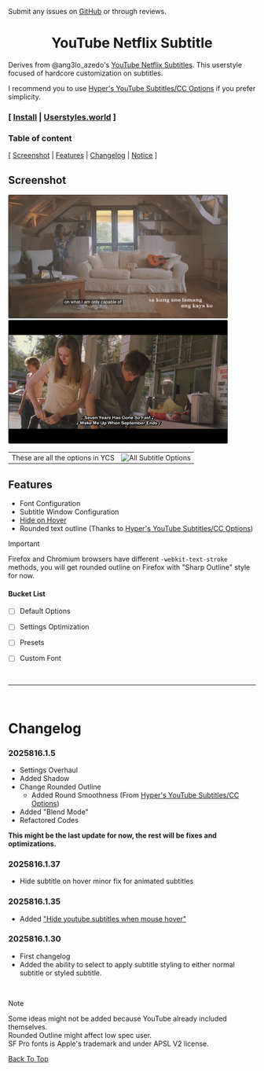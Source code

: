 Submit any issues on [GitHub](https://github.com/DankestFke/userstyles/issues/new/choose) or through reviews.

<h1 id="title" align="center"> YouTube Netflix Subtitle </h1>

Derives from @ang3lo_azedo's [YouTube Netflix Subtitles](https://uso.kkx.one/style/206563). This userstyle focused of hardcore customization on subtitles.

I recommend you to use [Hyper's YouTube Subtitles/CC Options](https://userstyles.world/style/18961) if you prefer simplicity.


### [ [Install](https://userstyles.world/api/style/23682.user.css) | [Userstyles.world](https://userstyles.world/style/23682/) ]

### Table of content
[ [Screenshot](#screenshot) |
[Features](#Features) |
[Changelog](#Changelog) |
[Notice](#Notice) ]

## Screenshot
<img src="screenshot/DefaultView.png" style="border-radius: 2px;border: 1px solid #454545" alt="Default Settings" width="auto" height="250px"><img src="screenshot/WithOptions.png" style="border-radius: 2px;border: 1px solid #454545" alt="Used Options" width="auto" height="250px">  

<table>
 <tr>
	<td>​These are all the options in YCS </td>
	<td><img src="screenshot/SubtitleOptions.png" style="border-radius: 2px;" alt="All Subtitle Options" width="auto" height="350px" ></td>
 </tr>
</table>

## Features
- Font Configuration
- Subtitle Window Configuration
- [Hide on Hover]((https://userstyles.world/style/6854/youtube-hide-subtitles-when-mouse-over))
- Rounded text outline (Thanks to  [Hyper's YouTube Subtitles/CC Options](https://userstyles.world/style/18961))

> [!IMPORTANT]
> Firefox and Chromium browsers have different `-webkit-text-stroke` methods, you will get rounded outline on Firefox with "Sharp Outline" style for now.


#### Bucket List
- [ ] Default Options
- [ ] Settings Optimization
- [ ] Presets
- [ ] Custom Font


<br>

***

<br>

# Changelog
### 2025816.1.5
- Settings Overhaul
- Added Shadow
- Change Rounded Outline
	- Added Round Smoothness (From [Hyper's YouTube Subtitles/CC Options](https://userstyles.world/style/18961))
- Added "Blend Mode"
- Refactored Codes

__This might be the last update for now, the rest will be fixes and optimizations.__

### 2025816.1.37
- Hide subtitle on hover minor fix for animated subtitles

### 2025816.1.35
- Added ["Hide youtube subtitles when mouse hover"](https://userstyles.world/style/6854/youtube-hide-subtitles-when-mouse-over)

### 2025816.1.30
- First changelog
- Added the ability to select to apply subtitle styling to either normal subtitle or styled subtitle.

<br>

> [!NOTE]  
> Some ideas might not be added because YouTube already included themselves.  
Rounded Outline might affect low spec user.  
SF Pro fonts is Apple's trademark and under APSL V2 license.

[Back To Top](#title)